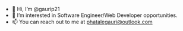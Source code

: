 - 👋 Hi, I’m @gaurip21
- 👀 I’m interested in Software Engineer/Web Developer opportunities.
- 📫 You can reach out to me at phatalegauri@outlook.com

<!---
gaurip21/gaurip21 is a ✨ special ✨ repository because its `README.md` (this file) appears on your GitHub profile.
You can click the Preview link to take a look at your changes.
--->
